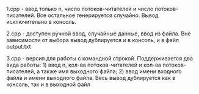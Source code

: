 
1.cpp - ввод только n, число потоков-читателей и число потоков-писателей. Все остальное генерируется случайно. Вывод исключительно в консоль.  

2.cpp - доступен ручной ввод, случайные данные, ввод из файла. Вне зависимости от выбора вывод дублируется и в консоль, и в файл output.txt  

3.cpp - версия для работы с командной строкой. Поддерживается два вида работы: 1) ввод n, кол-ва потоков-читателей и кол-ва потоков-писателей, а также имя выходного файла; 2) ввод имени входного файла и имени выходного файла. Весь вывод дублируется как в консоль, так и в выходной файл
